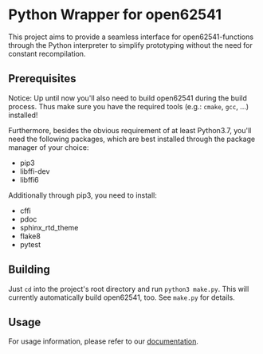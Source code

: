 # Python Wrapper for open62541

This project aims to provide a seamless interface for open62541-functions through the Python interpreter to simplify prototyping without the need for constant recompilation.  

## Prerequisites
Notice: Up until now you'll also need to build open62541 during the build process. Thus make sure you have the required tools (e.g.: `cmake`, `gcc`, ...) installed!

Furthermore, besides the obvious requirement of at least Python3.7, you'll need the following packages, which are best installed through the package manager of your choice:
 
* pip3
* libffi-dev
* libffi6

Additionally through pip3, you need to install:
* cffi
* pdoc
* sphinx_rtd_theme
* flake8
* pytest

## Building

Just `cd` into the project's root directory and run `python3 make.py`. This will currently automatically build open62541, too. See `make.py` for details.


## Usage

For usage information, please refer to our [documentation](https://htmlpreview.github.io/?https://github.com/clge50/open62541-python-wrapper/blob/master/doc/open62541/index.html).
